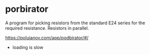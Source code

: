 # porbirator

A program for picking resistors from the standard E24 series for the required resistance. 
Resistors in parallel.

https://poluianov.com/app/podbirator/#/

* loading is slow
